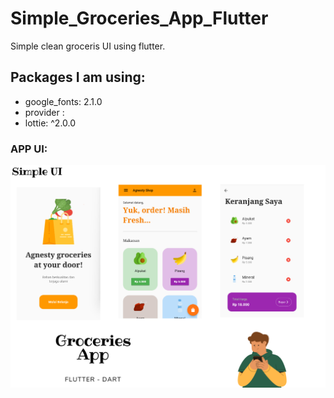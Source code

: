 # Simple_Groceries_App_Flutter
Simple clean groceris UI using flutter.

## Packages I am using:
- google_fonts: 2.1.0
- provider :
- lottie: ^2.0.0 

### APP UI:

![App UI](/banner.png)
